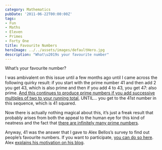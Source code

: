 ```yaml
---
category: Mathematics
pubDate: '2011-06-22T00:00:00Z'
tags:
- Fun
- Maths
- Eleven
- Primes
- Forty One
title: Favourite Numbers
heroImage: ../../assets/images/defaultHero.jpg
description: "What\u2019s your favourite number"
---
```

What’s your favourite number?

I was ambivalent on this issue until a few months ago until I came across the following quirky result: if you start with the prime number 41 and then add 2 you get 43, which is also prime and then if you add 4 to 43, you get 47: also prime. [And this continues to produce prime numbers if you add successive multiples of two to your running total](http://www.wolframalpha.com/input/?i=evaluate+x^2%E2%88%92x%2B41+for+x+from+0..40), UNTIL… you get to the 41st number in this sequence, which is 41 squared.

Now there is actually nothing magical about this, it’s just a freak result that probably arises from both the appeal to the human eye for this kind of neatness and the fact that [there are infinitely many prime numbers](http://www-users.cs.york.ac.uk/susan/cyc/p/primeprf.htm).

Anyway, 41 was the answer that I gave to Alex Bellos’s survey to find out people’s favourite numbers. If you want to participate, [you can do so here](http://www.favouritenumber.net/). Alex [explains his motivation on his blog](http://alexbellos.com/?p=1559).